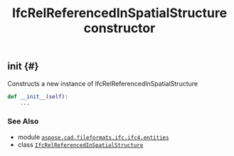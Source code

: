 ﻿---
title: IfcRelReferencedInSpatialStructure constructor
second_title: Aspose.CAD for Python via .NET API References
description: 
type: docs
weight: 10
url: /python-net/aspose.cad.fileformats.ifc.ifc4.entities/ifcrelreferencedinspatialstructure/__init__/
is_root: false
---

## __init__ {#}

Constructs a new instance of IfcRelReferencedInSpatialStructure



```python
def __init__(self):
    ...
```





### See Also
* module [`aspose.cad.fileformats.ifc.ifc4.entities`](../../)
* class [`IfcRelReferencedInSpatialStructure`](/cad/python-net/aspose.cad.fileformats.ifc.ifc4.entities/ifcrelreferencedinspatialstructure)
